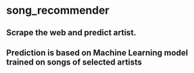 # song_recommender
## Scrape the web and predict artist. 
## Prediction is based on Machine Learning model trained on songs of selected artists
